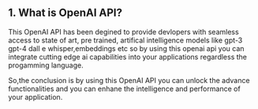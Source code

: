 ## 1. What is OpenAI API?
This OpenAI API has been degined to provide devlopers with seamless access to state of art, pre trained, artifical intelligence models like gpt-3 gpt-4 dall e whisper,embeddings etc so by using this openai api you can integrate cutting edge ai capabilities into your applications regardless the progamming language.

So,the conclusion is by using this OpenAI API you can unlock the advance functionalities and you can enhane the intelligence and performance of your application.
